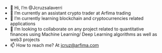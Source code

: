 - 👋 Hi, I’m @Jcruzsalaverri
- 👀 I’m currently an assistant crypto trader at Arfima trading
- 🌱 I’m currently learning blockchain and cryptocurrencies related applications
- 💞️ I’m looking to collaborate on any project related to quantitative finances using Machine Learning/ Deep Learning algorithms as well as web3 projects
- 📫 How to reach me? At jcruz@arfima.com



